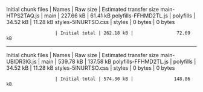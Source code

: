 Initial chunk files   | Names         |  Raw size | Estimated transfer size
main-HTPS2TAQ.js      | main          | 227.66 kB |                61.41 kB
polyfills-FFHMD2TL.js | polyfills     |  34.52 kB |                11.28 kB
styles-5INURTSO.css   | styles        |   0 bytes |                 0 bytes

                      | Initial total | 262.18 kB |                72.69 kB


---

Initial chunk files   | Names         |  Raw size | Estimated transfer size
main-UBIDR3IG.js      | main          | 539.78 kB |               137.58 kB
polyfills-FFHMD2TL.js | polyfills     |  34.52 kB |                11.28 kB
styles-5INURTSO.css   | styles        |   0 bytes |                 0 bytes

                      | Initial total | 574.30 kB |               148.86 kB
